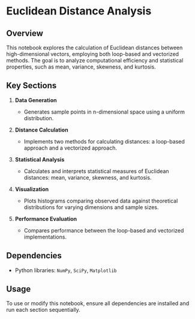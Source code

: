 # Euclidean Distance Analysis

## Overview
This notebook explores the calculation of Euclidean distances between high-dimensional vectors, employing both loop-based and vectorized methods. The goal is to analyze computational efficiency and statistical properties, such as mean, variance, skewness, and kurtosis.

## Key Sections

1. **Data Generation**  
   - Generates sample points in n-dimensional space using a uniform distribution.
   
2. **Distance Calculation**  
   - Implements two methods for calculating distances: a loop-based approach and a vectorized approach.

3. **Statistical Analysis**  
   - Calculates and interprets statistical measures of Euclidean distances: mean, variance, skewness, and kurtosis.

4. **Visualization**  
   - Plots histograms comparing observed data against theoretical distributions for varying dimensions and sample sizes.
   
5. **Performance Evaluation**  
   - Compares performance between the loop-based and vectorized implementations.

## Dependencies
- Python libraries: `NumPy`, `SciPy`, `Matplotlib`
  
## Usage
To use or modify this notebook, ensure all dependencies are installed and run each section sequentially.

